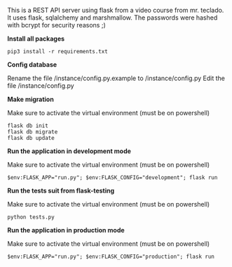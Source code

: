 This is a REST API server using flask from a video course from mr. teclado.
It uses flask, sqlalchemy and marshmallow.
The passwords were hashed with bcrypt for security reasons ;)

**Install all packages**

```
pip3 install -r requirements.txt
```

**Config database**

Rename the file /instance/config.py.example to /instance/config.py
Edit the file /instance/config.py

**Make migration**

Make sure to activate the virtual environment (must be on powershell)

```
flask db init
flask db migrate
flask db update
```

**Run the application in development mode**

Make sure to activate the virtual environment (must be on powershell)

```
$env:FLASK_APP="run.py"; $env:FLASK_CONFIG="development"; flask run
```

**Run the tests suit from flask-testing**

Make sure to activate the virtual environment (must be on powershell)

```
python tests.py
```

**Run the application in production mode**

Make sure to activate the virtual environment (must be on powershell)

```
$env:FLASK_APP="run.py"; $env:FLASK_CONFIG="production"; flask run
```
